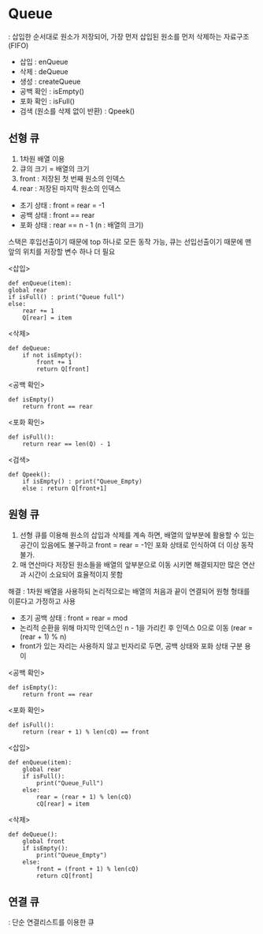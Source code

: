 # Queue

: 삽입한 순서대로 원소가 저장되어, 가장 먼저 삽입된 원소를 먼저 삭제하는 자료구조 (FIFO)

- 삽입 : enQueue
- 삭제 : deQueue
- 생성 : createQueue
- 공백 확인 : isEmpty()
- 포화 확인 : isFull()
- 검색 (원소를 삭제 없이 반환) : Qpeek()

## 선형 큐

1. 1차원 배열 이용
2. 큐의 크기 = 배열의 크기
3. front : 저장된 첫 번째 원소의 인덱스
4. rear : 저장된 마지막 원소의 인덱스

- 초기 상태 : front = rear = -1
- 공백 상태 : front == rear
- 포화 상태 : rear == n - 1 (n : 배열의 크기)

스택은 후입선출이기 때문에 top 하나로 모든 동작 가능, 큐는 선입선출이기 때문에 맨 앞의 위치를 저장할 변수 하나 더 필요

<삽입>

    def enQueue(item):
    global rear
    if isFull() : print("Queue full")
    else:
        rear += 1
        Q[rear] = item

<삭제>
    
    def deQueue:
        if not isEmpty():
            front += 1
            return Q[front]

<공백 확인>

    def isEmpty()
        return front == rear

<포화 확인>

    def isFull():
        return rear == len(Q) - 1

<검색>

    def Qpeek():
        if isEmpty() : print("Queue_Empty)
        else : return Q[front+1]

## 원형 큐

1. 선형 큐를 이용해 원소의 삽입과 삭제를 계속 하면, 배열의 앞부분에 활용할 수 있는 공간이 있음에도 불구하고 front = rear = -1인 포화 상태로 인식하여 더 이상 동작 불가. 
2. 매 연산마다 저장된 원소들을 배열의 앞부분으로 이동 시키면 해결되지만 많은 연산과 시간이 소요되어 효율적이지 못함

해결 : 1차원 배열을 사용하되 논리적으로는 배열의 처음과 끝이 연결되어 원형 형태를 이룬다고 가정하고 사용

- 초기 공백 상태 : front = rear = mod
- 논리적 순환을 위해 마지막 인덱스인 n - 1을 가리킨 후 인덱스 0으로 이동 (rear = (rear + 1) % n)
- front가 있는 자리는 사용하지 않고 빈자리로 두면, 공백 상태와 포화 상태 구분 용이

<공백 확인>

    def isEmpty():
        return front == rear

<포화 확인>

    def isFull():
        return (rear + 1) % len(cQ) == front

<삽입>

    def enQueue(item):
        global rear
        if isFull():
            print("Queue_Full")
        else:
            rear = (rear + 1) % len(cQ)
            cQ[rear] = item

<삭제>
    
    def deQueue():
        global front
        if isEmpty():
            print("Queue_Empty")
        else:
            front = (front + 1) % len(cQ)
            return cQ[front]

## 연결 큐

: 단순 연결리스트를 이용한 큐


